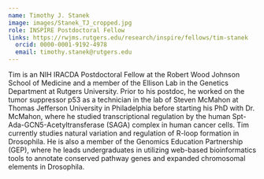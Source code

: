 ```yaml
---
name: Timothy J. Stanek
image: images/Stanek_TJ_cropped.jpg
role: INSPIRE Postdoctoral Fellow
links: https://rwjms.rutgers.edu/research/inspire/fellows/tim-stanek
  orcid: 0000-0001-9192-4978 
  email: timothy.stanek@rutgers.edu
---
```


Tim is an NIH IRACDA Postdoctoral Fellow at the Robert Wood Johnson School of Medicine and a member of the Ellison Lab in the Genetics Department at Rutgers University.
Prior to his postdoc, he worked on the tumor suppressor p53 as a technician in the lab of Steven McMahon at Thomas Jefferson University in Philadelphia before starting his PhD with Dr. McMahon, where he studied transcriptional regulation by the human Spt-Ada-GCN5-Acetyltransferase (SAGA) complex in human cancer cells. 
Tim currently studies natural variation and regulation of R-loop formation in Drosophila.  He is also a member of the Genomics Education Partnership (GEP), where he leads undergraduates in utilizing web-based bioinformatics tools to annotate conserved pathway genes and expanded chromosomal elements in Drosophila.

